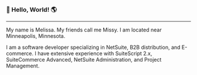 

### 👋 Hello, World!  🌎

---

My name is Melissa. My friends call me Missy. I am located near Minneapolis, Minnesota.



I am a software developer specializing in NetSuite, B2B distribution, and E-commerce. I have extensive experience with SuiteScript 2.x, SuiteCommerce Advanced, NetSuite Administration, and Project Management. 

<!--
**melissa-webdev/melissa-webdev** is a ✨ _special_ ✨ repository because its `README.md` (this file) appears on your GitHub profile.

Here are some ideas to get you started:

- 🔭 I’m currently working on ...
- 🌱 I’m currently learning ...
- 👯 I’m looking to collaborate on ...
- 🤔 I’m looking for help with ...
- 💬 Ask me about ...
- 📫 How to reach me: ...
- 😄 Pronouns: ...
- ⚡ Fun fact: ...
-->
